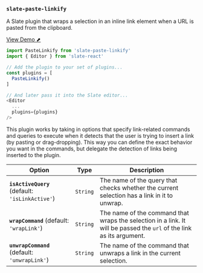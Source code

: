 ### `slate-paste-linkify`

A Slate plugin that wraps a selection in an inline link element when a URL is pasted from the clipboard.

[View Demo ⬈](https://slate-plugins.netlify.com/#/slate-paste-linkify)

```js
import PasteLinkify from 'slate-paste-linkify'
import { Editor } from 'slate-react'

// Add the plugin to your set of plugins...
const plugins = [
  PasteLinkify()
]

// And later pass it into the Slate editor...
<Editor
  ...
  plugins={plugins}
/>
```

This plugin works by taking in options that specify link-related commands and queries to execute when it detects that the user is trying to insert a link (by pasting or drag-dropping). This way you can define the exact behavior you want in the commands, but delegate the detection of links being inserted to the plugin.

| Option                                          | Type     | Description                                                                                                          |
| ----------------------------------------------- | -------- | -------------------------------------------------------------------------------------------------------------------- |
| **`isActiveQuery`** (default: `'isLinkActive'`) | `String` | The name of the query that checks whether the current selection has a link in it to unwrap.                          |
| **`wrapCommand`** (default: `'wrapLink'`)       | `String` | The name of the command that wraps the selection in a link. It will be passed the `url` of the link as its argument. |
| **`unwrapCommand`** (default: `'unwrapLink'`)   | `String` | The name of the command that unwraps a link in the current selection.                                                |
